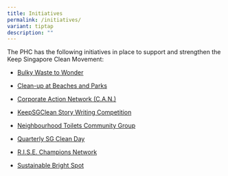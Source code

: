 ```yaml
---
title: Initiatives
permalink: /initiatives/
variant: tiptap
description: ""
---
```

<p>The PHC has the following initiatives in place to support and strengthen
the Keep Singapore Clean Movement:&nbsp;</p>
<ul data-tight="true" class="tight">
<li>
<p><a href="/initiatives/bulky-waste-to-wonder" rel="noopener noreferrer nofollow" target="_blank">Bulky Waste to Wonder</a>
</p>
</li>
<li>
<p><a href="/beachcleanup" rel="noopener noreferrer nofollow" target="_blank">Clean-up at Beaches and Parks</a>
</p>
</li>
<li>
<p><a href="/initiatives/can" rel="noopener noreferrer nofollow" target="_blank">Corporate Action Network (C.A.N.)</a>
</p>
</li>
<li>
<p><a href="/initiatives/story-writing-competition" rel="noopener noreferrer nofollow" target="_blank">KeepSGClean Story Writing Competition</a>
</p>
</li>
<li>
<p><a href="/ntcg/" rel="noopener noreferrer nofollow" target="_blank">Neighbourhood Toilets Community Group</a>
</p>
</li>
<li>
<p><a href="/initiatives/sgcleanday" rel="noopener noreferrer nofollow" target="_blank">Quarterly SG Clean Day</a>
</p>
</li>
<li>
<p><a href="/initiatives/rise" rel="noopener noreferrer nofollow" target="_blank">R.I.S.E. Champions Network</a>
</p>
</li>
<li>
<p><a href="/initiatives/sustainable-bright-spot" rel="noopener noreferrer nofollow" target="_blank">Sustainable Bright Spot</a>&nbsp;</p>
</li>
</ul>
<p></p>